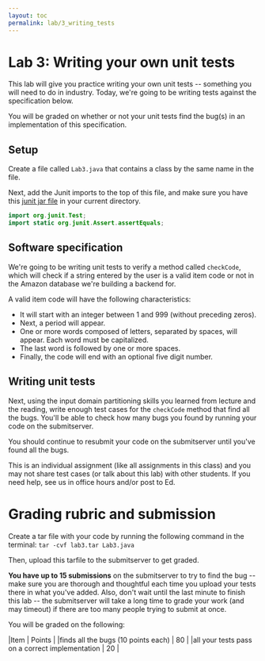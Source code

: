 ```yaml
---
layout: toc
permalink: lab/3_writing_tests
---
```

# Lab 3: Writing your own unit tests

This lab will give you practice writing your own unit tests -- something you will need to do in industry. Today, we're going to be writing tests against the specification below.

You will be graded on whether or not your unit tests find the bug(s) in an implementation of this specification.

## Setup

Create a file called `Lab3.java` that contains a class by the same name in the file.

Next, add the Junit imports to the top of this file, and make sure you have this [junit jar file](./junit-platform-console-standalone-1.7.0-M1.jar) in your current directory.
```java
import org.junit.Test;
import static org.junit.Assert.assertEquals;
```

## Software specification

We're going to be writing unit tests to verify a method called `checkCode`, which will check if a string entered by the user is a valid item code or not in the Amazon database we're building a backend for. 

A valid item code will have the following characteristics:

* It will start with an integer between 1 and 999 (without preceding zeros).
* Next, a period will appear.
* One or more words composed of letters, separated by spaces, will appear. Each word must be capitalized.
* The last word is followed by one or more spaces.
* Finally, the code will end with an optional five digit number.


## Writing unit tests

Next, using the input domain partitioning skills you learned from lecture and the reading, write enough test cases for the `checkCode` method that find all the bugs. You'll be able to check how many bugs you found by running your code on the submitserver.

You should continue to resubmit your code on the submitserver until you've found all the bugs.

This is an individual assignment (like all assignments in this class) and you may not share test cases (or talk about this lab) with other students. If you need help, see us in office hours and/or post to Ed.

# Grading rubric and submission

Create a tar file with your code by running the following command in the terminal:
`tar -cvf lab3.tar Lab3.java`

Then, upload this tarfile to the submitserver to get graded.

**You have up to 15 submissions** on the submitserver to try to find the bug -- make sure you are thorough and thoughtful each time you upload your tests there in what you've added. Also, don't wait until the last minute to finish this lab -- the submitserver will take a long time to grade your work (and may timeout) if there are too many people trying to submit at once.

 You will be graded on the following:

|Item | Points |
|finds all the bugs (10 points each) | 80 |
|all your tests pass on a correct implementation | 20 |

